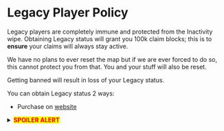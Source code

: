 # Legacy Player Policy

Legacy players are completely immune and protected from the Inactivity wipe. Obtaining Legacy status will grant you 100k claim blocks; this is to **ensure** your claims will always stay active.

We have no plans to ever reset the map but if we are ever forced to do so, this cannot protect you from that. You and your stuff will also be reset.

Getting banned will result in loss of your Legacy status.

You can obtain Legacy status 2 ways:

* Purchase on [website](https://mct.enjin.com/shop#individual-items-1603154)

<details>

<summary><mark style="color:red;"><strong>SPOILER ALERT</strong></mark></summary>

* As a reward for reaching Prestige Cod

</details>
